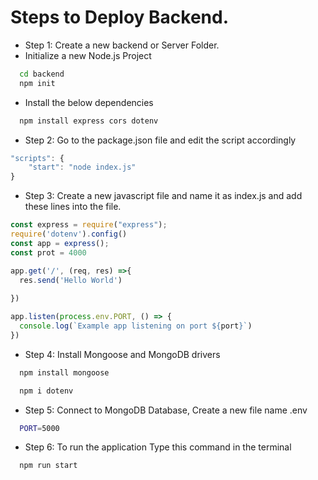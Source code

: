 # Steps to Deploy Backend. 

- Step 1: Create a new backend or Server Folder.
- Initialize a new Node.js Project
```sh
  cd backend
  npm init
```
- Install the below dependencies

```sh
  npm install express cors dotenv
```
- Step 2: Go to the package.json file and edit the script accordingly

```javascript
"scripts": {
    "start": "node index.js"
}
```
- Step 3: Create a new javascript file and name it as index.js and add these lines into the file.


```javascript
const express = require("express");
require('dotenv').config()
const app = express();
const prot = 4000

app.get('/', (req, res) =>{
  res.send('Hello World')
  
})

app.listen(process.env.PORT, () => {
  console.log(`Example app listening on port ${port}`)
})


```

- Step 4: Install Mongoose and MongoDB drivers

```sh
  npm install mongoose
```

```sh
  npm i dotenv
```
- Step 5: Connect to MongoDB Database,
Create a new file name .env

```sh
  PORT=5000
```

- Step 6: To run the application Type this command in the terminal

```sh
  npm run start
```

